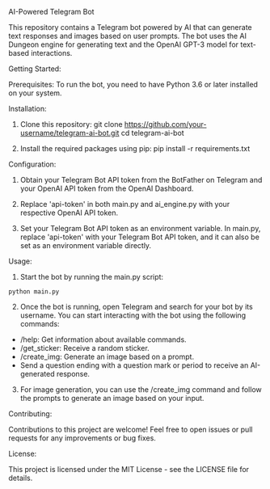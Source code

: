 AI-Powered Telegram Bot

This repository contains a Telegram bot powered by AI that can generate text responses and images based on user prompts. The bot uses the AI Dungeon engine for generating text and the OpenAI GPT-3 model for text-based interactions.

Getting Started:

Prerequisites:
To run the bot, you need to have Python 3.6 or later installed on your system.

Installation:
1. Clone this repository:
   git clone https://github.com/your-username/telegram-ai-bot.git
   cd telegram-ai-bot

2. Install the required packages using pip:
   pip install -r requirements.txt

Configuration:
1. Obtain your Telegram Bot API token from the BotFather on Telegram and your OpenAI API token from the OpenAI Dashboard.

2. Replace 'api-token' in both main.py and ai_engine.py with your respective OpenAI API token.

3. Set your Telegram Bot API token as an environment variable. In main.py, replace 'api-token' with your Telegram Bot API token, and it can also be set as an environment variable directly.

Usage:

1. Start the bot by running the main.py script:

```python main.py```


2. Once the bot is running, open Telegram and search for your bot by its username. You can start interacting with the bot using the following commands:
- /help: Get information about available commands.
- /get_sticker: Receive a random sticker.
- /create_img: Generate an image based on a prompt.
- Send a question ending with a question mark or period to receive an AI-generated response.

3. For image generation, you can use the /create_img command and follow the prompts to generate an image based on your input.

Contributing:

Contributions to this project are welcome! Feel free to open issues or pull requests for any improvements or bug fixes.

License:

This project is licensed under the MIT License - see the LICENSE file for details.
